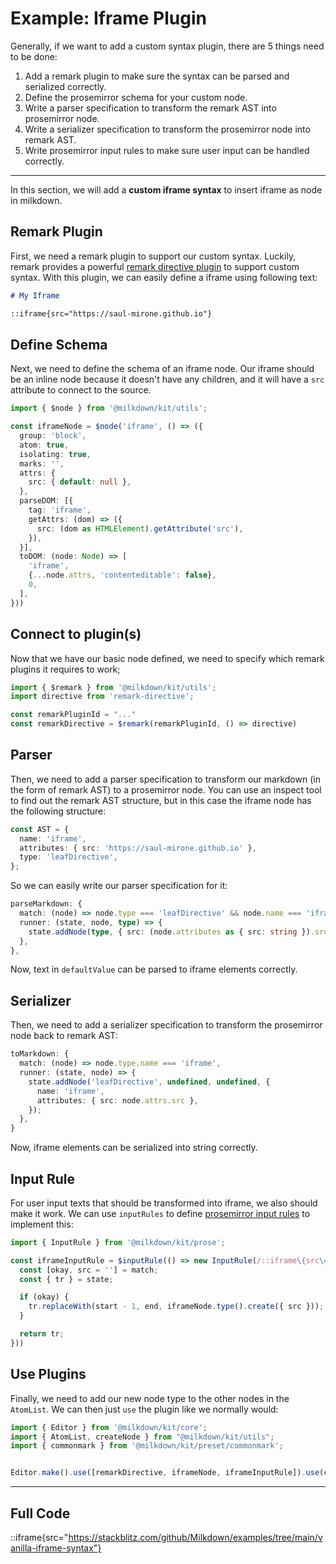 # Example: Iframe Plugin

Generally, if we want to add a custom syntax plugin, there are 5 things need to be done:

1. Add a remark plugin to make sure the syntax can be parsed and serialized correctly.
2. Define the prosemirror schema for your custom node.
3. Write a parser specification to transform the remark AST into prosemirror node.
4. Write a serializer specification to transform the prosemirror node into remark AST.
5. Write prosemirror input rules to make sure user input can be handled correctly.

---

In this section, we will add a **custom iframe syntax** to insert iframe as node in milkdown.

## Remark Plugin

First, we need a remark plugin to support our custom syntax.
Luckily, remark provides a powerful [remark directive plugin](https://github.com/remarkjs/remark-directive) to support custom syntax. With this plugin, we can easily define a iframe using following text:

```markdown
# My Iframe

::iframe{src="https://saul-mirone.github.io"}
```

## Define Schema

Next, we need to define the schema of an iframe node.
Our iframe should be an inline node because it doesn't have any children,
and it will have a `src` attribute to connect to the source.

```typescript
import { $node } from '@milkdown/kit/utils';

const iframeNode = $node('iframe', () => ({
  group: 'block',
  atom: true,
  isolating: true,
  marks: '',
  attrs: {
    src: { default: null },
  },
  parseDOM: [{
    tag: 'iframe',
    getAttrs: (dom) => ({
      src: (dom as HTMLElement).getAttribute('src'),
    }),
  }],
  toDOM: (node: Node) => [
    'iframe',
    {...node.attrs, 'contenteditable': false},
    0,
  ],
}))
```

## Connect to plugin(s)

Now that we have our basic node defined, we need to specify which remark plugins
it requires to work;

```typescript
import { $remark } from '@milkdown/kit/utils';
import directive from 'remark-directive';

const remarkPluginId = "..."
const remarkDirective = $remark(remarkPluginId, () => directive)
```

## Parser

Then, we need to add a parser specification to transform our markdown
(in the form of remark AST) to a prosemirror node.
You can use an inspect tool to find out the remark AST structure,
but in this case the iframe node has the following structure:

```typescript
const AST = {
  name: 'iframe',
  attributes: { src: 'https://saul-mirone.github.io' },
  type: 'leafDirective',
};
```

So we can easily write our parser specification for it:

```typescript
parseMarkdown: {
  match: (node) => node.type === 'leafDirective' && node.name === 'iframe',
  runner: (state, node, type) => {
    state.addNode(type, { src: (node.attributes as { src: string }).src });
  },
},
```

Now, text in `defaultValue` can be parsed to iframe elements correctly.

## Serializer

Then, we need to add a serializer specification to transform the prosemirror node back to remark AST:

```typescript
toMarkdown: {
  match: (node) => node.type.name === 'iframe',
  runner: (state, node) => {
    state.addNode('leafDirective', undefined, undefined, {
      name: 'iframe',
      attributes: { src: node.attrs.src },
    });
  },
}
```

Now, iframe elements can be serialized into string correctly.

## Input Rule

For user input texts that should be transformed into iframe, we also should make it work.
We can use `inputRules` to define [prosemirror input rules](https://prosemirror.net/docs/ref/#inputrules) to implement this:

```typescript
import { InputRule } from '@milkdown/kit/prose';

const iframeInputRule = $inputRule(() => new InputRule(/::iframe\{src\="(?<src>[^"]+)?"?\}/, (state, match, start, end) => {
  const [okay, src = ''] = match;
  const { tr } = state;

  if (okay) {
    tr.replaceWith(start - 1, end, iframeNode.type().create({ src }));
  }

  return tr;
}))
```

## Use Plugins

Finally, we need to add our new node type to the other nodes in the `AtomList`.
We can then just `use` the plugin like we normally would:

```typescript
import { Editor } from '@milkdown/kit/core';
import { AtomList, createNode } from "@milkdown/kit/utils";
import { commonmark } from '@milkdown/kit/preset/commonmark';


Editor.make().use([remarkDirective, iframeNode, iframeInputRule]).use(commonmark).create();
```

---

## Full Code

::iframe{src="https://stackblitz.com/github/Milkdown/examples/tree/main/vanilla-iframe-syntax"}
